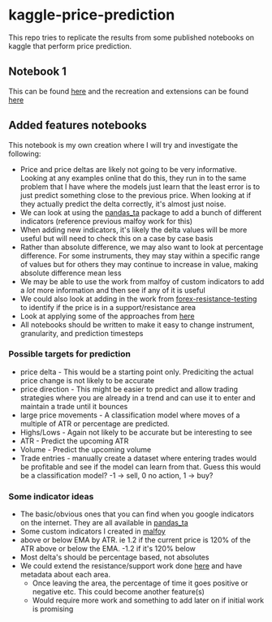 # kaggle-price-prediction

This repo tries to replicate the results from some published notebooks on kaggle that perform price prediction.

## Notebook 1

This can be found [here](https://www.kaggle.com/code/ysthehurricane/bitcoin-dogecoin-etc-price-prediction-xgboost/notebook) and the recreation and extensions can be found [here](./notebook1/)

## Added features notebooks

This notebook is my own creation where I will try and investigate the following:

- Price and price deltas are likely not going to be very informative. Looking at any examples online that do this, they run in to the same problem that I have where the models just learn that the least error is to just predict something close to the previous price. When looking at if they actually predict the delta correctly, it's almost just noise.
- We can look at using the [pandas_ta](https://github.com/twopirllc/pandas-ta) package to add a bunch of different indicators (reference previous malfoy work for this)
- When adding new indicators, it's likely the delta values will be more useful but will need to check this on a case by case basis
- Rather than absolute difference, we may also want to look at percentage difference. For some instruments, they may stay within a specific range of values but for others they may continue to increase in value, making absolute difference mean less
- We may be able to use the work from malfoy of custom indicators to add a *lot* more information and then see if any of it is useful
- We could also look at adding in the work from [forex-resistance-testing](https://dev.azure.com/rink72/Ideas/_git/IDEA-20-forex-resistance) to identify if the price is in a support/resistance area
- Look at applying some of the approaches from [here](https://www.kaggle.com/code/andreshg/timeseries-analysis-a-complete-guide/notebook)
- All notebooks should be written to make it easy to change instrument, granularity, and prediction timesteps

### Possible targets for prediction

- price delta - This would be a starting point only. Prediciting the actual price change is not likely to be accurate
- price direction - This might be easier to predict and allow trading strategies where you are already in a trend and can use it to enter and maintain a trade until it bounces
- large price movements - A classification model where moves of a multiple of ATR or percentage are predicted.
- Highs/Lows - Again not likely to be accurate but be interesting to see
- ATR - Predict the upcoming ATR
- Volume - Predict the upcoming volume
- Trade entries - manually create a dataset where entering trades would be profitable and see if the model can learn from that. Guess this would be a classification model? -1 -> sell, 0 no action, 1 -> buy?
### Some indicator ideas

- The basic/obvious ones that you can find when you google indicators on the internet. They are all available in [pandas_ta](https://github.com/twopirllc/pandas-ta)
- Some custom indicators I created in [malfoy](https://dev.azure.com/rink72/malfoy/_git/malfoy.core)
- above or below EMA by ATR. ie 1.2 if the current price is 120% of the ATR above or below the EMA. -1.2 if it's 120% below
- Most delta's should be percentage based, not absolutes
- We could extend the resistance/support work done [here](https://dev.azure.com/rink72/Ideas/_git/IDEA-20-forex-resistance) and have metadata about each area.
  - Once leaving the area, the percentage of time it goes positive or negative etc. This could become another feature(s)
  - Would require more work and something to add later on if initial work is promising